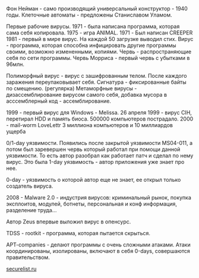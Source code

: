 Фон Нейман - само производящий универсальный конструктор - 1940 годы.
Клеточные автоматы - предложены Станиславом Уламом.

Первые рабочие вирусы.
1971 - была написана программа, которая сама себя копировала.
1975 - игра ANIMAL.
1971 - Был написан CREEPER
1981 - первый в мире вирус. На каждой 50 загрузке выводил стих.
Вирус - программа, которая способна инфицировать другие программы своими, возможно измененными, копиями.
Червь - распространяющие себя по сети программы.
Червь Морриса - первый червь с убытками в 96млн.

Полиморфный вирус - вирус с зашифрованным телом. После каждого заражения переупаковывает себя.
Сигнатура - фиксированные байты по смещению. (регулярка)
Метаморфные вирусы - дизассемблирование вирусом самого себя, добавка мусора в асссемблерный код - ассемблирование.

1999 - первый вирус для Windows - Melissa.
26 апреля 1999 - вирус CIH, перетирал HDD и память биоса. 500000 компьютеров пострадало.
2000 - mail-worm LoveLettr 3 миллиона компьютеров и 10 миллиардов ущерба

0/1-day уязвимости. Появились после закрытой уязвимости MS04-011, а потом был заревершен червь который работал при помощи данной уязвимости. То есть автор разобрал как работает патч и сделал по нему вирус. Это была 1-day уязвимость - автор приложения уже знает про нее.

0-day - уязвимость о которой автор еще не знает, ее открыл только создатель вируса.

2008 - Malware 2.0 - индустрия вирусов: криминальный рынок, покупка эксплоитов, модулей, ботнеты, персональная и конф информация, разделение труда...

Автор Zeus впервые выложил вирус в опенсурс.

TDSS - rootkit - программа, которая пытается скрыться.

APT-companies - делают программы с очень сложными атаками.
Атаки координированы, изолированы, включают в себя 0-days, совершаются правительством.

[securelist.ru](securelist.ru)


